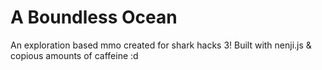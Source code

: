 # A Boundless Ocean

An exploration based mmo created for shark hacks 3!
Built with nenji.js & copious amounts of caffeine :d